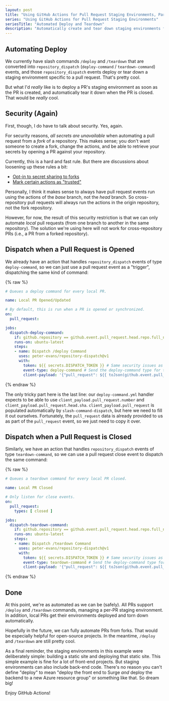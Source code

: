 ```yaml
---
layout: post
title: "Using GitHub Actions for Pull Request Staging Environments, Part 4: Automated Deploy and Teardown"
series: "Using GitHub Actions for Pull Request Staging Environments"
seriesTitle: "Automated Deploy and Teardown"
description: "Automatically create and tear down staging environments for pull requests."
---
```


## Automating Deploy

We currently have slash commands `/deploy` and `/teardown` that are converted into `repository_dispatch` (`deploy-command` / `teardown-command`) events, and those `repository_dispatch` events deploy or tear down a staging environment specific to a pull request. That's pretty cool.

But what I'd *really* like is to deploy a PR's staging environment as soon as the PR is created, and automatically tear it down when the PR is closed. That would be *really* cool.

## Security (Again)

First, though, I do have to talk about security. Yes, again.

For security reasons, *all secrets are unavailable* when automating a pull request from a *fork* of a repository. This makes sense; you don't want someone to create a fork, change the actions, and be able to retrieve your secrets by opening a PR against your repository.

Currently, this is a hard and fast rule. But there are discussions about loosening up these rules a bit:
- [Opt-in to secret sharing to forks](https://github.community/t5/GitHub-Actions/Make-secrets-available-to-builds-of-forks/td-p/30678)
- [Mark certain actions as "trusted"](https://github.community/t5/GitHub-Actions/Allow-secrets-to-be-shared-with-trusted-Actions/td-p/34278)

Personally, I think it makes sense to always have pull request events run using the actions of the *base* branch, not the *head* branch. So cross-repository pull requests will always run the actions in the origin repository, not the fork repository.

However, for now, the result of this security restriction is that we can only automate *local* pull requests (from one branch to another in the same repository). The solution we're using here will not work for cross-repository PRs (i.e., a PR from a forked repository).

## Dispatch when a Pull Request is Opened

We already have an action that handles `repository_dispatch` events of type `deploy-command`, so we can just use a pull request event as a "trigger", dispatching the same kind of command:

{% raw %}
```yaml
# Queues a deploy command for every local PR.

name: Local PR Opened/Updated

# By default, this is run when a PR is opened or synchronized.
on:
  pull_request:

jobs:
  dispatch-deploy-command:
    if: github.repository == github.event.pull_request.head.repo.full_name # Only try to deploy local PRs
    runs-on: ubuntu-latest
    steps:
    - name: Dispatch /deploy Command
      uses: peter-evans/repository-dispatch@v1
      with:
        token: ${{ secrets.DISPATCH_TOKEN }} # Same security issues as before, unfortunately
        event-type: deploy-command # Send the deploy-command type for the repository_dispatch event
        client-payload: '{"pull_request": ${{ toJson(github.event.pull_request) }}}' # Pass along the pull request details
```
{% endraw %}

The only tricky part here is the last line: our `deploy-command.yml` handler expects to be able to use `client_payload.pull_request.number` and `client_payload.pull_request.head.sha`. `client_payload.pull_request` is populated automatically by `slash-command-dispatch`, but here we need to fill it out ourselves. Fortunately, the `pull_request` data is already provided to us as part of the `pull_request` event, so we just need to copy it over.

## Dispatch when a Pull Request is Closed

Similarly, we have an action that handles `repository_dispatch` events of type `teardown-command`, so we can use a pull request close event to dispatch the same command:

{% raw %}
```yaml
# Queues a teardown command for every local PR closed.

name: Local PR Closed

# Only listen for close events.
on:
  pull_request:
    types: [ closed ]

jobs:
  dispatch-teardown-command:
    if: github.repository == github.event.pull_request.head.repo.full_name # Only try to tear down local PRs
    runs-on: ubuntu-latest
    steps:
    - name: Dispatch /teardown Command
      uses: peter-evans/repository-dispatch@v1
      with:
        token: ${{ secrets.DISPATCH_TOKEN }} # Same security issues as before, unfortunately
        event-type: teardown-command # Send the deploy-command type for the repository_dispatch event
        client-payload: '{"pull_request": ${{ toJson(github.event.pull_request) }}}' # Pass along the pull request details
```
{% endraw %}

## Done

At this point, we're as automated as we can be (safely). All PRs support `/deploy` and `/teardown` commands, managing a per-PR staging environment. In addition, local PRs get their environments deployed and torn down automatically.

Hopefully in the future, we can fully automate PRs from forks. That would be especially helpful for open-source projects. In the meantime, `/deploy` and `/teardown` are still pretty cool.

As a final reminder, the staging environments in this example were deliberately simple: building a static site and deploying that static site. This simple example is fine for a lot of front-end projects. But staging environments can also include back-end code. There's no reason you can't define "deploy" to mean "deploy the front end to Surge *and* deploy the backend to a new Azure resource group" or something like that. So dream big!

Enjoy GitHub Actions!